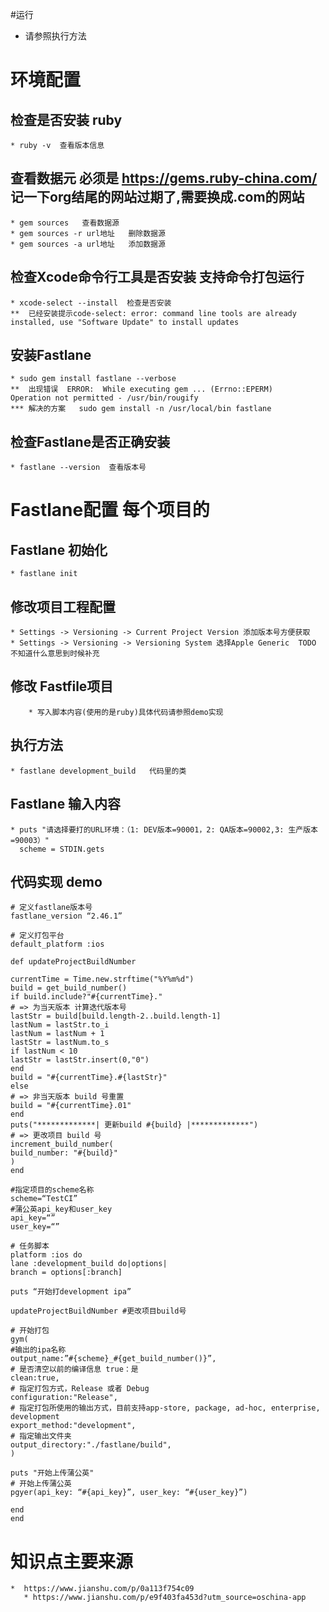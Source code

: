 #运行
  * 请参照执行方法

# 环境配置
## 检查是否安装 ruby
   	* ruby -v  查看版本信息
## 查看数据元  必须是 https://gems.ruby-china.com/ 记一下org结尾的网站过期了,需要换成.com的网站
	* gem sources   查看数据源
	* gem sources -r url地址   删除数据源
	* gem sources -a url地址   添加数据源
## 检查Xcode命令行工具是否安装 支持命令打包运行
	* xcode-select --install  检查是否安装
	**  已经安装提示code-select: error: command line tools are already installed, use "Software Update" to install updates
## 安装Fastlane
	* sudo gem install fastlane --verbose
	**  出现错误  ERROR:  While executing gem ... (Errno::EPERM)
    Operation not permitted - /usr/bin/rougify
    *** 解决的方案   sudo gem install -n /usr/local/bin fastlane
## 检查Fastlane是否正确安装
	* fastlane --version  查看版本号
# Fastlane配置  每个项目的
## Fastlane 初始化
	* fastlane init  
## 修改项目工程配置
	* Settings -> Versioning -> Current Project Version 添加版本号方便获取
	* Settings -> Versioning -> Versioning System 选择Apple Generic  TODO  不知道什么意思到时候补充
## 修改 Fastfile项目
        * 写入脚本内容(使用的是ruby)具体代码请参照demo实现
## 执行方法
	* fastlane development_build   代码里的类
## Fastlane 输入内容
    * puts "请选择要打的URL环境：（1: DEV版本=90001，2: QA版本=90002,3: 生产版本=90003）"      
      scheme = STDIN.gets
## 代码实现 demo

    # 定义fastlane版本号
    fastlane_version “2.46.1” 
    
    # 定义打包平台
    default_platform :ios
    
    def updateProjectBuildNumber
    
    currentTime = Time.new.strftime("%Y%m%d")
    build = get_build_number()
    if build.include?"#{currentTime}."
    # => 为当天版本 计算迭代版本号
    lastStr = build[build.length-2..build.length-1]
    lastNum = lastStr.to_i
    lastNum = lastNum + 1
    lastStr = lastNum.to_s
    if lastNum < 10
    lastStr = lastStr.insert(0,"0")
    end
    build = "#{currentTime}.#{lastStr}"
    else
    # => 非当天版本 build 号重置
    build = "#{currentTime}.01"
    end
    puts("*************| 更新build #{build} |*************")
    # => 更改项目 build 号
    increment_build_number(
    build_number: "#{build}"
    )
    end
    
    #指定项目的scheme名称
    scheme=“TestCI”
    #蒲公英api_key和user_key
    api_key=“”
    user_key=“”
    
    # 任务脚本
    platform :ios do
    lane :development_build do|options|
    branch = options[:branch]
    
    puts “开始打development ipa”
    
    updateProjectBuildNumber #更改项目build号
    
    # 开始打包
    gym(
    #输出的ipa名称
    output_name:”#{scheme}_#{get_build_number()}”,
    # 是否清空以前的编译信息 true：是
    clean:true,
    # 指定打包方式，Release 或者 Debug
    configuration:"Release",
    # 指定打包所使用的输出方式，目前支持app-store, package, ad-hoc, enterprise, development
    export_method:"development",
    # 指定输出文件夹
    output_directory:"./fastlane/build",
    )
    
    puts "开始上传蒲公英"
    # 开始上传蒲公英
    pgyer(api_key: “#{api_key}”, user_key: “#{user_key}”)
    
    end
    end


# 知识点主要来源
 	*  https://www.jianshu.com/p/0a113f754c09
       * https://www.jianshu.com/p/e9f403fa453d?utm_source=oschina-app
